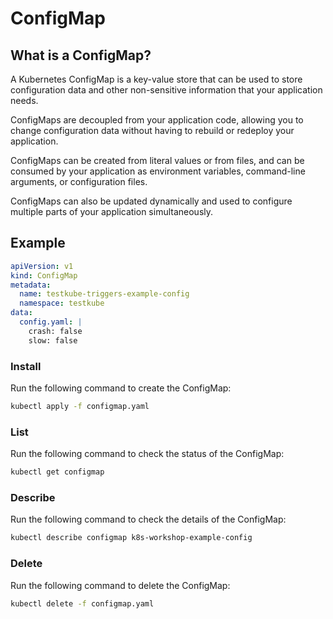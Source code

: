 # ConfigMap

## What is a ConfigMap?

A Kubernetes ConfigMap is a key-value store that can be used to store configuration data and other non-sensitive information that your application needs.

ConfigMaps are decoupled from your application code,
allowing you to change configuration data without having to rebuild or redeploy your application.

ConfigMaps can be created from literal values or from files,
and can be consumed by your application as environment variables, command-line arguments, or configuration files.

ConfigMaps can also be updated dynamically and used to configure multiple parts of your application simultaneously.

## Example

```yaml
apiVersion: v1
kind: ConfigMap
metadata:
  name: testkube-triggers-example-config
  namespace: testkube
data:
  config.yaml: |
    crash: false
    slow: false
```

### Install

Run the following command to create the ConfigMap:
```bash
kubectl apply -f configmap.yaml
```

### List

Run the following command to check the status of the ConfigMap:
```bash
kubectl get configmap
```

### Describe

Run the following command to check the details of the ConfigMap:
```bash
kubectl describe configmap k8s-workshop-example-config
```

### Delete

Run the following command to delete the ConfigMap:
```bash
kubectl delete -f configmap.yaml
```